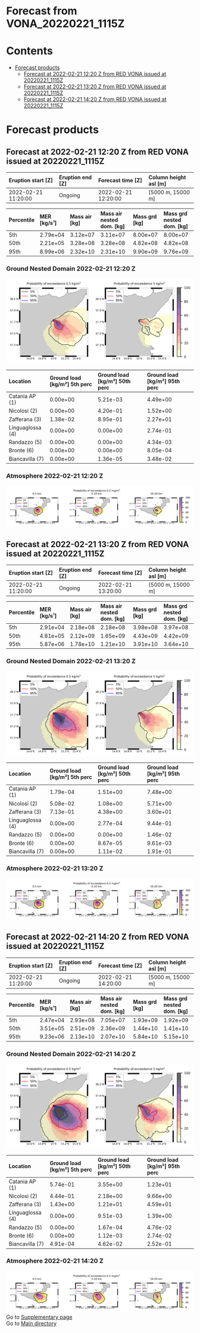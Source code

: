 
Forecast from VONA_20220221_1115Z
=================================

Contents
========

* [Forecast products](#forecast-products)
	* [Forecast at 2022-02-21 12:20 Z from RED VONA issued at 20220221_1115Z](#forecast-at-2022-02-21-1220-z-from-red-vona-issued-at-20220221_1115z)
	* [Forecast at 2022-02-21 13:20 Z from RED VONA issued at 20220221_1115Z](#forecast-at-2022-02-21-1320-z-from-red-vona-issued-at-20220221_1115z)
	* [Forecast at 2022-02-21 14:20 Z from RED VONA issued at 20220221_1115Z](#forecast-at-2022-02-21-1420-z-from-red-vona-issued-at-20220221_1115z)

# Forecast products

## Forecast at 2022-02-21 12:20 Z from RED VONA issued at 20220221_1115Z
  

|Eruption start [Z]|Eruption end [Z]|Forecast time [Z]|Column height asl [m]|
| :--- | :--- | :--- | :--- |
|2022-02-21 11:20:00|Ongoing|2022-02-21 12:20:00|[5000 m, 15000 m]|
  
  

|Percentile|MER [kg/s¹]|Mass air [kg]|Mass air nested dom. [kg]|Mass grd [kg]|Mass grd nested dom. [kg]|
| :--- | :--- | :--- | :--- | :--- | :--- |
|5th|2.79e+04|3.12e+07|3.11e+07|8.00e+07|8.00e+07|
|50th|2.21e+05|3.28e+08|3.28e+08|4.82e+08|4.82e+08|
|95th|8.99e+06|2.32e+10|2.31e+10|9.90e+09|9.76e+09|
  

### Ground Nested Domain 2022-02-21 12:20 Z
  
![](./figures/probability_grd_2022_02_21_1220_grid_1_1.png)  
  
  
  
  
  
  

|Location|Ground load [kg/m²] 5th perc|Ground load [kg/m²] 50th perc|Ground load [kg/m²] 95th perc|
| :--- | :--- | :--- | :--- |
|Catania AP (1)|0.00e+00|5.21e-03|4.49e+00|
|Nicolosi (2)|0.00e+00|4.20e-01|1.52e+00|
|Zafferana (3)|1.38e-02|8.95e-01|2.27e+01|
|Linguaglossa (4)|0.00e+00|0.00e+00|2.74e-01|
|Randazzo (5)|0.00e+00|0.00e+00|4.34e-03|
|Bronte (6)|0.00e+00|0.00e+00|8.05e-04|
|Biancavilla (7)|0.00e+00|1.36e-05|3.48e-02|
  

### Atmosphere 2022-02-21 12:20 Z
  
![](./figures/probability_air_2022_02_21_1220_grid_2_conclev_1_1.png)
## Forecast at 2022-02-21 13:20 Z from RED VONA issued at 20220221_1115Z
  

|Eruption start [Z]|Eruption end [Z]|Forecast time [Z]|Column height asl [m]|
| :--- | :--- | :--- | :--- |
|2022-02-21 11:20:00|Ongoing|2022-02-21 13:20:00|[5000 m, 15000 m]|
  
  

|Percentile|MER [kg/s¹]|Mass air [kg]|Mass air nested dom. [kg]|Mass grd [kg]|Mass grd nested dom. [kg]|
| :--- | :--- | :--- | :--- | :--- | :--- |
|5th|2.91e+04|2.18e+08|2.18e+08|3.98e+08|3.97e+08|
|50th|4.81e+05|2.12e+09|1.65e+09|4.43e+09|4.42e+09|
|95th|5.87e+06|1.78e+10|1.21e+10|3.91e+10|3.64e+10|
  

### Ground Nested Domain 2022-02-21 13:20 Z
  
![](./figures/probability_grd_2022_02_21_1320_grid_1_2.png)  
  
  
  
  
  
  

|Location|Ground load [kg/m²] 5th perc|Ground load [kg/m²] 50th perc|Ground load [kg/m²] 95th perc|
| :--- | :--- | :--- | :--- |
|Catania AP (1)|1.79e-04|1.51e+00|7.48e+00|
|Nicolosi (2)|5.08e-02|1.08e+00|5.71e+00|
|Zafferana (3)|7.13e-01|4.38e+00|3.60e+01|
|Linguaglossa (4)|0.00e+00|2.77e-04|9.44e-01|
|Randazzo (5)|0.00e+00|0.00e+00|1.46e-02|
|Bronte (6)|0.00e+00|8.67e-05|9.61e-03|
|Biancavilla (7)|0.00e+00|1.11e-02|1.91e-01|
  

### Atmosphere 2022-02-21 13:20 Z
  
![](./figures/probability_air_2022_02_21_1320_grid_2_conclev_1_2.png)
## Forecast at 2022-02-21 14:20 Z from RED VONA issued at 20220221_1115Z
  

|Eruption start [Z]|Eruption end [Z]|Forecast time [Z]|Column height asl [m]|
| :--- | :--- | :--- | :--- |
|2022-02-21 11:20:00|Ongoing|2022-02-21 14:20:00|[5000 m, 15000 m]|
  
  

|Percentile|MER [kg/s¹]|Mass air [kg]|Mass air nested dom. [kg]|Mass grd [kg]|Mass grd nested dom. [kg]|
| :--- | :--- | :--- | :--- | :--- | :--- |
|5th|2.47e+04|2.93e+08|7.05e+07|1.93e+09|1.92e+09|
|50th|3.51e+05|2.51e+09|2.36e+09|1.44e+10|1.41e+10|
|95th|9.23e+06|2.13e+10|2.07e+10|5.84e+10|5.15e+10|
  

### Ground Nested Domain 2022-02-21 14:20 Z
  
![](./figures/probability_grd_2022_02_21_1420_grid_1_3.png)  
  
  
  
  
  
  

|Location|Ground load [kg/m²] 5th perc|Ground load [kg/m²] 50th perc|Ground load [kg/m²] 95th perc|
| :--- | :--- | :--- | :--- |
|Catania AP (1)|5.74e-01|3.55e+00|1.23e+01|
|Nicolosi (2)|4.44e-01|2.18e+00|9.66e+00|
|Zafferana (3)|1.43e+00|1.21e+01|4.59e+01|
|Linguaglossa (4)|0.00e+00|9.51e-03|1.39e+00|
|Randazzo (5)|0.00e+00|1.67e-04|4.76e-02|
|Bronte (6)|0.00e+00|1.12e-03|2.74e-02|
|Biancavilla (7)|4.91e-04|4.62e-02|2.52e-01|
  

### Atmosphere 2022-02-21 14:20 Z
  
![](./figures/probability_air_2022_02_21_1420_grid_2_conclev_1_3.png)  
Go to [Supplementary page](Supplementary_page.md)  
Go to [Main directory](https://github.com/federicapardini/Real_time_ash_forecast)